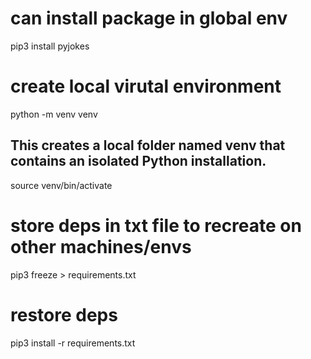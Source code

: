 # can install package in global env
pip3 install pyjokes

# create local virutal environment
python -m venv venv

## This creates a local folder named venv that contains an isolated Python installation.

source venv/bin/activate

# store deps in txt file to recreate on other machines/envs
pip3 freeze > requirements.txt

# restore deps
pip3 install -r requirements.txt